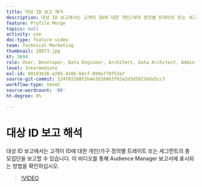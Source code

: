 ```yaml
---
title: 대상 ID 보고 해석
description: 대상 ID 보고에서는 고객이 ID에 대한 개인/세대 정의별 트레이트 또는 세그먼트의 총 모집단을 보고할 수 있습니다. 이 비디오를 통해 Audience Manager 보고서에 표시되는 방법을 확인하십시오.
feature: Profile Merge
topics: null
activity: use
doc-type: feature video
team: Technical Marketing
thumbnail: 28973.jpg
kt: 3694
role: User, Developer, Data Engineer, Architect, Data Architect, Admin, Leader
level: Intermediate
exl-id: 90183636-e205-420b-bbcf-899a779f53a7
source-git-commit: 124f03208f2b4e3b109b3f02a2d3d59210da5cc7
workflow-type: tm+mt
source-wordcount: '86'
ht-degree: 0%

---
```


# 대상 ID 보고 해석

대상 ID 보고에서는 고객이 ID에 대한 개인/가구 정의별 트레이트 또는 세그먼트의 총 모집단을 보고할 수 있습니다. 이 비디오를 통해 Audience Manager 보고서에 표시되는 방법을 확인하십시오.

>[!VIDEO](https://video.tv.adobe.com/v/28973/?quality=12)
